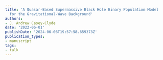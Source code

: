 ```yaml
---
title: 'A Quasar-Based Supermassive Black Hole Binary Population Model: Implications
  for the Gravitational-Wave Background'
authors:
- J. Andrew Casey-Clyde
date: '2022-06-01'
publishDate: '2024-06-06T19:57:58.659373Z'
publication_types:
- manuscript
tags:
- talk
---
```

